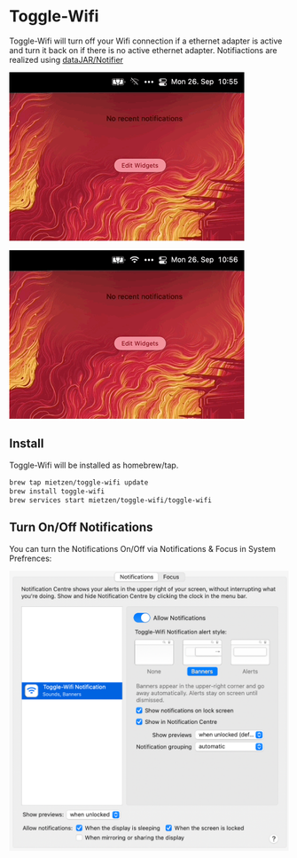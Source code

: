 # Toggle-Wifi

Toggle-Wifi will turn off your Wifi connection if a ethernet adapter is active and turn it back on if there is no active ethernet adapter.
Notifiactions are realized using [dataJAR/Notifier](https://github.com/dataJAR/Notifier)

![](wifi-turned-on.gif)

![](wifi-turned-off.gif)

## Install

Toggle-Wifi will be installed as homebrew/tap.

```
brew tap mietzen/toggle-wifi update
brew install toggle-wifi
brew services start mietzen/toggle-wifi/toggle-wifi
```

## Turn On/Off Notifications

You can turn the Notifications On/Off via Notifications & Focus in System Prefrences:

![](Notifications.png)
